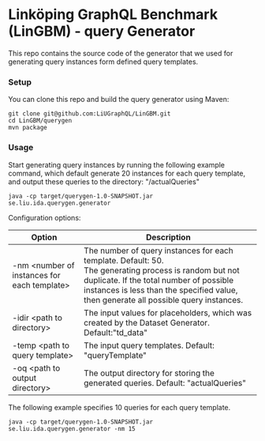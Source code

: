 # Linköping GraphQL Benchmark (LinGBM) - query Generator
This repo contains the source code of the generator that we used for generating query instances form defined query templates.

### Setup

You can clone this repo and build the query generator using Maven:

```
git clone git@github.com:LiUGraphQL/LinGBM.git
cd LinGBM/querygen
mvn package
```

### Usage

Start generating query instances by running the following example command, which default generate 20 instances for each query template, and output these queries to the directory: "/actualQueries"

```
java -cp target/querygen-1.0-SNAPSHOT.jar se.liu.ida.querygen.generator
```

Configuration options:

| Option | Description |
| ------ | ------|
|-nm \<number of instances for each template> |The number of query instances for each template. Default: 50. <br> The generating process is random but not duplicate. If the total number of possible instances is less than the specified value, then generate all possible query instances.| 
|-idir \<path to directory> |The input values for placeholders, which was created by the Dataset Generator. Default:"td_data"|
|-temp \<path to query template> |The input query templates. Default: "queryTemplate"| 
|-oq \<path to output directory> |The output directory for storing the generated queries. Default: "actualQueries"|

The following example specifies 10 queries for each query template.

```
java -cp target/querygen-1.0-SNAPSHOT.jar se.liu.ida.querygen.generator -nm 15
```
